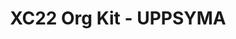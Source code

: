 ---
title: XC22 Org Kit - UPPSYMA
redirect_to: https://drive.google.com/drive/folders/1rpIPIt7OeeguFzdpsDN9NNcHxQPZzqIm?usp=sharing
redirect_from: 
  - /XC22_UPPSYMA_OrgKit
  - /xc22_uppsyma_orgkit
---
